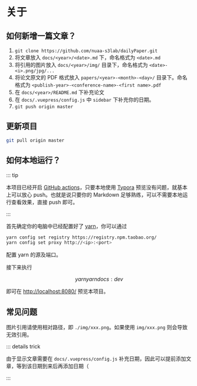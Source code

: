# 关于

## 如何新增一篇文章？

1. `git clone https://github.com/nuaa-s3lab/dailyPaper.git`
2. 将文章放入 `docs/<year>/<date>.md` 下，命名格式为 `<date>.md`
3. 将引用的图片放入 `docs/<year>/img/` 目录下，命名格式为 `<date>-<i>.png/jpg/...`
4. 将论文原文的 PDF 格式放入 `papers/<year>-<month>-<day>/` 目录下。命名格式为 `<publish-year>-<conference-name>-<first name>.pdf`
5. 在 `docs/<year>/README.md` 下补充论文
6. 在 `docs/.vuepress/config.js` 中 `sidebar` 下补充你的日期。
7. `git push origin master`

## 更新项目

``` bash
git pull origin master
```

## 如何本地运行？

::: tip

本项目已经开启 [GitHub actions](https://github.com/features/actions)，只要本地使用 [Typora](https://typora.io/) 预览没有问题，就基本上可以放心 push。也就是说只要你的 Markdown 足够熟练，可以不需要本地运行查看效果，直接 push 即可。

:::

首先确定你的电脑中已经配置好了 [yarn](https://yarnpkg.com/)，你可以通过

``` bash
yarn config set registry https://registry.npm.taobao.org/
yarn config set proxy http://<ip>:<port>
```

配置 yarn 的源及端口。

接下来执行

$$
yarn
yarn docs:dev
$$

即可在 <http://localhost:8080/> 预览本项目。

## 常见问题

图片引用请使用相对路径，即 `./img/xxx.png`。如果使用 `img/xxx.png` 则会导致无效引用。

::: details trick

由于显示文章需要在 `docs/.vuepress/config.js` 补充日期，因此可以提前添加文章，等到该日期到来后再添加日期（

:::
